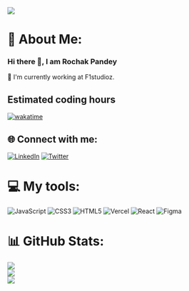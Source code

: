 ![](https://quotes-github-readme.vercel.app/api?type=horizontal&theme=tokyonight)

# 💫 About Me:
### Hi there 👋, I am Rochak Pandey
💼 I'm currently working at F1studioz.

## Estimated coding hours
[![wakatime](https://wakatime.com/badge/user/1ae22e8e-5d51-4eb2-be21-3c4d0cde5656.svg)](https://wakatime.com/@1ae22e8e-5d51-4eb2-be21-3c4d0cde5656)

## 🌐 Connect with me:
[![LinkedIn](https://img.shields.io/badge/LinkedIn-%230077B5.svg?logo=linkedin&logoColor=white)](https://linkedin.com/in/pandeyrochak) [![Twitter](https://img.shields.io/badge/Twitter-%231DA1F2.svg?logo=Twitter&logoColor=white)](https://twitter.com/pandeyrochak_) 

# 💻 My tools:
![JavaScript](https://img.shields.io/badge/javascript-%23323330.svg?style=for-the-badge&logo=javascript&logoColor=%23F7DF1E) ![CSS3](https://img.shields.io/badge/css3-%231572B6.svg?style=for-the-badge&logo=css3&logoColor=white) ![HTML5](https://img.shields.io/badge/html5-%23E34F26.svg?style=for-the-badge&logo=html5&logoColor=white) ![Vercel](https://img.shields.io/badge/vercel-%23000000.svg?style=for-the-badge&logo=vercel&logoColor=white) ![React](https://img.shields.io/badge/react-%2320232a.svg?style=for-the-badge&logo=react&logoColor=%2361DAFB) 	![Figma](https://img.shields.io/badge/figma-%23F24E1E.svg?style=for-the-badge&logo=figma&logoColor=white)

# 📊 GitHub Stats:
![](https://github-readme-stats.vercel.app/api?username=pandeyrochak&theme=radical&hide_border=false&include_all_commits=false&count_private=false)<br/>
![](https://github-readme-streak-stats.herokuapp.com/?user=pandeyrochak&theme=radical&hide_border=false)<br/>
![](https://github-readme-stats.vercel.app/api/top-langs/?username=pandeyrochak&theme=radical&hide_border=false&include_all_commits=false&count_private=false&layout=compact)

<!-- Created with GPRM ( https://gprm.itsvg.in ) -->
